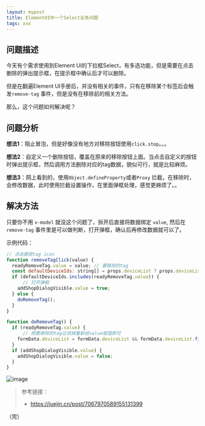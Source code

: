 ```yaml
---
layout: mypost
title: ElementUI中一个Select业务问题
tags: xxx
---
```



## 问题描述

今天有个需求使用到Element UI的下拉框Select，有多选功能，但是需要在点击删除的弹出提示框，在提示框中确认后才可以删除。

但是在翻遍Element UI手册后，并没有相关的事件，只有在移除某个标签后会触发`remove-tag` 事件，但是没有在移除前的相关方法。

那么，这个问题如何解决呢？



## 问题分析

**想法1**：阻止冒泡，但是好像没有地方对移除按钮使用`click.stop`。。。

**想法2**：自定义一个删除按钮，覆盖在原来的移除按钮上面。当点击自定义的按钮时弹出提示框，然后调用方法删除对应的tag数据，貌似可行，就是比较麻烦。

**想法3**：网上看到的，使用`Object.defineProperty`或者`Proxy` 拦截，在移除时，会修改数据，此时使用拦截设置操作，在里面弹框处理，感觉更麻烦了。。



## 解决方法

只要你不用 `v-model` 就没这个问题了，拆开后直接将数据绑定 `value`, 然后在 `remove-tag` 事件里是可以做判断，打开弹框，确认后再修改数据就可以了。

示例代码：

```js
// 点击删除tag icon
function removeTagClick(value) {
  readyRemoveTag.value = value; // 要移除的tag
  const defaultDeviceIds: string[] = props.deviceList ? props.deviceList.map(item => item.deviceId) : [];
  if (defaultDeviceIds.includes(readyRemoveTag.value)) {
      // 打开弹框
    addShopDialogVisible.value = true;
  } else {
    doRemoveTag();
  }
}

function doRemoveTag() {
  if (readyRemoveTag.value) {
      // 把要移除的tag过滤掉重新给value赋值即可
    formData.deviceList = formData.deviceList && formData.deviceList.filter(item => item !== readyRemoveTag.value);
  }
  if (addShopDialogVisible.value) {
    addShopDialogVisible.value = false;
  }
}
```
![image](https://user-images.githubusercontent.com/23518990/174584798-90db2d7f-5d70-43a7-b38e-1213273ae307.png)


> 参考链接：
> - https://juejin.cn/post/7067970589155131399


（完）

